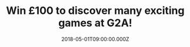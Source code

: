---
campaign-uuid: "c-98b8e5c7-7516-4788-8f48-1d65a38a1350"
type: "Preview"
category: "competition"
date: "2018-05-01T09:00:00.000Z"
end-date: "2018-06-01T23:59:00.000Z"
disable-form: false
is_promoted: false
has_entry_page: true
title: "Win £100 to discover many exciting games at G2A!"
competition-description: "<p>Calling all gamers out there! We have great news for\
  \ you! We’re giving away a £100 voucher for you to spend at the fastest growing\
  \ digital gaming marketplace in the world: G2A!</p> \r\n<p>Liking what you hear?\
  \ Click below to get involved!</p>"
hero-header: "Win £100 to discover many exciting games at G2A!"
terms-confirmation: "N/A"
banner-img: "https://assets.expresslyapp.com/asset-4997008a-a904-460f-ab65-eecbc48641de.jpg"
logo-left-href: "http://g2a.com"
logo-left-image: "https://assets.expresslyapp.com/asset-2c869b3a-c212-4099-9a95-887e898331e2.jpg"
logo-left-title: "G2A"
bg-image-hero: "https://assets.expresslyapp.com/asset-7d8e3b1d-415b-4c60-9238-d23f747da56d.png"
bg-image-first: "https://assets.expresslyapp.com/asset-55bf271b-e937-4346-b06b-dd66393f8090.jpg"
bg-image-second: "https://assets.expresslyapp.com/asset-05768a75-4217-42ac-b1fa-041a846ffe0b.jpg"
section1-content: "<p>At G2A they want to reinvent the simplicity of global trade.\
  \ That’s why they  have become the fastest growing digital gaming marketplace in\
  \ the world with more than 16 million happy users.</p> \r\n<p>Digital gaming products\
  \ are making G2A the highest site in the gaming industry spreading rapidly across\
  \ the globe!</p>\r\n<p>This go-to marketplace is the best site to buy thousands\
  \ of products at attractive prices!</p>"
section2-content: "<p>Leader of the Region in Financial Services, Best Deal of the\
  \ year 2017, Company of the year, Innovation in Costumer Experience, Innovative\
  \ Cross Cultural Trainingfor Gamers, Cross Cultural Customer Experience,G2A Land\
  \ Oculus Virtual Reality are some of its numerous awards</p>\r\n<p>If you’re looking\
  \ forward to join the G2A community, now thanks to NME AAA you can, because we are\
  \ giving YOU the chance to win £100 to spend at G2A!</p>\r\n<p>Enter the form below\
  \ and you could discover and enjoy tons of games at G2A!</p>"
entry-title: "Win £100 to discover many exciting games at G2A!"
entry-content: "<p>Enter the draw to win a £100 to discover many exciting games at\
  \ G2A and enjoy your favourite games by completing the form below before 23.59pm\
  \ on 01/07/2018.</p>"
has-winner: false
prize-description: "£100 to discover many exciting games at G2A."
special-conditions: "Multiple entries are allowed up to one every 24 hours."
---